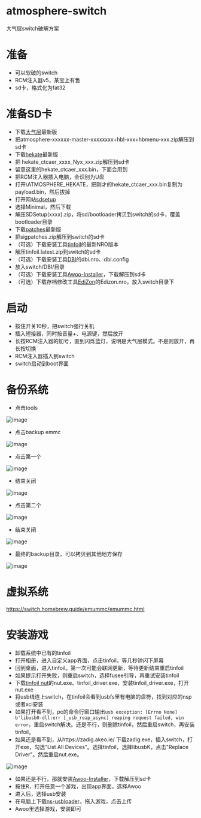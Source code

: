 # atmosphere-switch
大气层switch破解方案

# 准备
* 可以软破的switch
* RCM注入器v5，某宝上有售
* sd卡，格式化为fat32

# 准备SD卡
* 下载[大气层](https://github.com/Atmosphere-NX/Atmosphere)最新版
* 把atmosphere-xxxxxx-master-xxxxxxxx+hbl-xxx+hbmenu-xxx.zip解压到sd卡
* 下载[hekate](https://github.com/CTCaer/hekate)最新版
* 把 hekate_ctcaer_xxxx_Nyx_xxx.zip解压到sd卡
* 留意这里的hekate_ctcaer_xxx.bin，下面会用到
* 把RCM注入器插入电脑，会识别为U盘
* 打开\ATMOSPHERE_HEKATE，把刚才的hekate_ctcaer_xxx.bin复制为payload.bin，然后拔掉
* 打开网站[sdsetup](https://www.sdsetup.com/)
* 选择Minimal，然后下载
* 解压SDSetup(xxxx).zip，将sd/bootloader拷贝到switch的sd卡，覆盖bootloader目录
* 下载[patches](https://gbatemp.net/threads/sigpatches-for-atmosphere-hekate-fss0-fusee-package3.571543/)最新版
* 把sigpatches.zip解压到switch的sd卡
* （可选）下载安装工具[tinfoil](https://tinfoil.io/)的最新NRO版本
* 解压tinfoil.latest.zip到switch的sd卡
* （可选）下载安装工具[DBI](https://github.com/rashevskyv/dbi)的dbi.nro、dbi.config
* 放入switch/DBI/目录
* （可选）下载安装工具[Awoo-Installer](https://github.com/Huntereb/Awoo-Installer)，下载解压到sd卡
* （可选）下载存档修改工具[EdiZon](https://github.com/WerWolv/EdiZon)的Edizon.nro，放入switch目录下

# 启动
* 按住开关10秒，把switch强行关机
* 插入短接器，同时按音量+、电源键，然后放开
* 长按RCM注入器的加号，直到闪烁蓝灯，说明是大气层模式。不是则放开，再长按切换
* RCM注入器插入到switch
* switch启动到boot界面

# 备份系统
* 点击tools

![image](backup1.png)

* 点击backup emmc

![image](backup2.png)

* 点击第一个

![image](backup3.png)

* 结束关闭

![image](backup4.png)

* 点击第二个

![image](backup5.png)

* 结束关闭

![image](backup6.png)

* 最终的backup目录，可以拷贝到其他地方保存

![image](backup7.png)

# 虚拟系统
https://switch.homebrew.guide/emummc/emummc.html

# 安装游戏
* 卸载系统中已有的tinfoil
* 打开相册，进入自定义app界面，点击tinfoil，等几秒钟闪下屏幕
* 回到桌面，进入tinfoil。第一次可能会联网更新，等待更新结束重启tinfoil
* 如果提示打开失败，则重启switch，选择fusee引导，再重试安装tinfoil
* 下载[tinfoil nut](https://github.com/blawar/nut/releases)的nut.exe、tinfoil_driver.exe，安装tinfoil_driver.exe，打开nut.exe
* 将usb线连上switch，在tinfoil会看到usbfs里有电脑的盘符，找到对应的nsp或者xci安装
* 如果打开看不到，pc的命令行窗口输出```usb exception: [Errno None] b'libusb0-dll:err [_usb_reap_async] reaping request failed, win error```，重启switch解决。还是不行，则删除tinfoil，然后重启switch，再安装tinfoil。
* 如果还是看不到，从https://zadig.akeo.ie/ 下载zadig.exe，插入switch，打开exe，勾选"List All Devices"。选择tinfoil，选择libusbK，点击"Replace Driver"。然后重启nut.exe。

![image](usbfs.jpg)

* 如果还是不行，那就安装[Awoo-Installer](https://github.com/Huntereb/Awoo-Installer)，下载解压到sd卡
* 按住R，打开任意一个游戏，出现app界面，选择Awoo
* 进入后，选择usb安装
* 在电脑上下载[ns-usbloader](https://github.com/developersu/ns-usbloader)，拖入游戏，点击上传
* Awoo里选择游戏，安装即可

